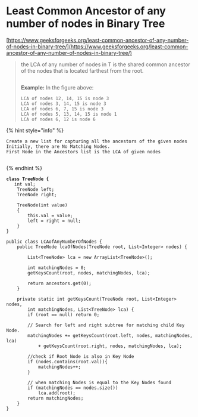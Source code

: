 # Least Common Ancestor of any number of nodes in Binary Tree

[https://www.geeksforgeeks.org/least-common-ancestor-of-any-number-of-nodes-in-binary-tree/](https://www.geeksforgeeks.org/least-common-ancestor-of-any-number-of-nodes-in-binary-tree/)

> the LCA of any number of nodes in T is the shared common ancestor of the nodes that is located farthest from the root. \
> &#x20;
>
> <img src="https://media.geeksforgeeks.org/wp-content/uploads/20200206115435/lca2-1.jpg" alt="" data-size="original">
>
> **Example:** In the figure above:&#x20;
>
> ```
> LCA of nodes 12, 14, 15 is node 3
> LCA of nodes 3, 14, 15 is node 3
> LCA of nodes 6, 7, 15 is node 3
> LCA of nodes 5, 13, 14, 15 is node 1
> LCA of nodes 6, 12 is node 6
> ```

{% hint style="info" %}
```
Create a new list for capturing all the ancestors of the given nodes
Initially, there are No Matching Nodes. 
First Node in the Ancestors list is the LCA of given nodes


```
{% endhint %}

<pre><code><strong>class TreeNode {
</strong>	int val;
	TreeNode left;
	TreeNode right;

	TreeNode(int value)
	{
		this.val = value;
		left = right = null;
	}
}

public class LCAofAnyNumberOfNodes {
	public TreeNode lcaOfNodes(TreeNode root, List&#x3C;Integer> nodes) {
		
		List&#x3C;TreeNode> lca = new ArrayList&#x3C;TreeNode>();
		
		int matchingNodes = 0;
		getKeysCount(root, nodes, matchingNodes, lca);

		return ancestors.get(0);
	}

	private static int getKeysCount(TreeNode root, List&#x3C;Integer> nodes, 
		int matchingNodes, List&#x3C;TreeNode> lca) {
		if (root == null) return 0;

		// Search for left and right subtree for matching child Key Node.
		matchingNodes += getKeysCount(root.left, nodes, matchingNodes, lca)
			+ getKeysCount(root.right, nodes, matchingNodes, lca);
		
		//check if Root Node is also in Key Node
		if (nodes.contains(root.val)){
			matchingNodes++;
		}

		// when matching Nodes is equal to the Key Nodes found
		if (matchingNodes == nodes.size())
			lca.add(root);
		return matchingNodes;
	}
}

</code></pre>
